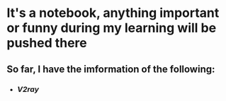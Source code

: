 # It's a notebook, anything important or funny during my learning will be pushed there

## So far, I have the imformation of the following:

- ### *V2ray*
